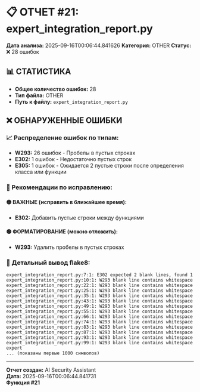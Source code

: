 # 📋 ОТЧЕТ #21: expert_integration_report.py

**Дата анализа:** 2025-09-16T00:06:44.841626
**Категория:** OTHER
**Статус:** ❌ 28 ошибок

## 📊 СТАТИСТИКА

- **Общее количество ошибок:** 28
- **Тип файла:** OTHER
- **Путь к файлу:** `expert_integration_report.py`

## ❌ ОБНАРУЖЕННЫЕ ОШИБКИ

### 📈 Распределение ошибок по типам:

- **W293:** 26 ошибок - Пробелы в пустых строках
- **E302:** 1 ошибок - Недостаточно пустых строк
- **E305:** 1 ошибок - Ожидается 2 пустые строки после определения класса или функции

### 🎯 Рекомендации по исправлению:

#### 🟡 ВАЖНЫЕ (исправить в ближайшее время):
- **E302:** Добавить пустые строки между функциями

#### 🟢 ФОРМАТИРОВАНИЕ (можно отложить):
- **W293:** Удалить пробелы в пустых строках

### 📝 Детальный вывод flake8:

```
expert_integration_report.py:7:1: E302 expected 2 blank lines, found 1
expert_integration_report.py:10:1: W293 blank line contains whitespace
expert_integration_report.py:22:1: W293 blank line contains whitespace
expert_integration_report.py:25:1: W293 blank line contains whitespace
expert_integration_report.py:35:1: W293 blank line contains whitespace
expert_integration_report.py:43:1: W293 blank line contains whitespace
expert_integration_report.py:49:1: W293 blank line contains whitespace
expert_integration_report.py:55:1: W293 blank line contains whitespace
expert_integration_report.py:66:1: W293 blank line contains whitespace
expert_integration_report.py:74:1: W293 blank line contains whitespace
expert_integration_report.py:83:1: W293 blank line contains whitespace
expert_integration_report.py:87:1: W293 blank line contains whitespace
expert_integration_report.py:93:1: W293 blank line contains whitespace
expert_integration_report.py:99:1: W293 blank line contains whitespace
expert
... (показаны первые 1000 символов)
```

---
**Отчет создан:** AI Security Assistant  
**Дата:** 2025-09-16T00:06:44.841731  
**Функция #21**
